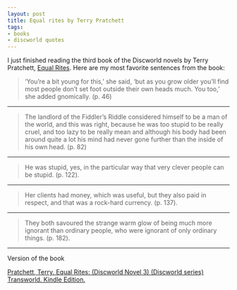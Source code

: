 ```yaml
---
layout: post
title: Equal rites by Terry Pratchett
tags:
- books
- discworld quotes
---
```


I just finished reading the third book of the Discworld novels by Terry Pratchett, [Equal Rites](https://www.goodreads.com/book/show/34507.Equal_Rites).
Here are my most favorite sentences from the book:

> ‘You’re a bit young for this,’ she said, ‘but as you grow older you’ll find most people don’t set foot outside their own heads much. You too,’ she added gnomically. (p. 46)

---

> The landlord of the Fiddler’s Riddle considered himself to be a man of the world, and this was right, because he was too stupid to be really cruel, and too lazy to be really mean and although his body had been around quite a lot his mind had never gone further than the inside of his own head. (p. 82)

---

> He was stupid, yes, in the particular way that very clever people can be stupid. (p. 122).

---

> Her clients had money, which was useful, but they also paid in respect, and that was a rock-hard currency. (p. 137).

---

> They both savoured the strange warm glow of being much more ignorant than ordinary people, who were ignorant of only ordinary things. (p. 182).

----

Version of the book

[Pratchett, Terry. Equal Rites: (Discworld Novel 3) (Discworld series) Transworld. Kindle Edition.](http://amzn.to/2nCAnXg)
